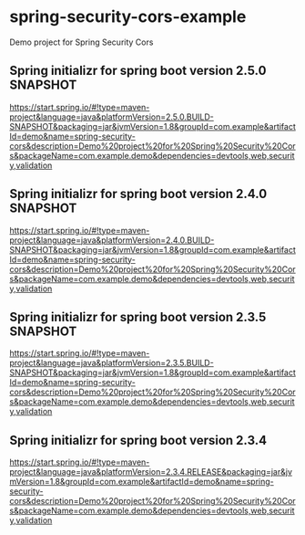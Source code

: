 # spring-security-cors-example
Demo project for Spring Security Cors

## Spring initializr for spring boot version 2.5.0 SNAPSHOT
https://start.spring.io/#!type=maven-project&language=java&platformVersion=2.5.0.BUILD-SNAPSHOT&packaging=jar&jvmVersion=1.8&groupId=com.example&artifactId=demo&name=spring-security-cors&description=Demo%20project%20for%20Spring%20Security%20Cors&packageName=com.example.demo&dependencies=devtools,web,security,validation

## Spring initializr for spring boot version 2.4.0 SNAPSHOT
https://start.spring.io/#!type=maven-project&language=java&platformVersion=2.4.0.BUILD-SNAPSHOT&packaging=jar&jvmVersion=1.8&groupId=com.example&artifactId=demo&name=spring-security-cors&description=Demo%20project%20for%20Spring%20Security%20Cors&packageName=com.example.demo&dependencies=devtools,web,security,validation

## Spring initializr for spring boot version 2.3.5 SNAPSHOT
https://start.spring.io/#!type=maven-project&language=java&platformVersion=2.3.5.BUILD-SNAPSHOT&packaging=jar&jvmVersion=1.8&groupId=com.example&artifactId=demo&name=spring-security-cors&description=Demo%20project%20for%20Spring%20Security%20Cors&packageName=com.example.demo&dependencies=devtools,web,security,validation

## Spring initializr for spring boot version 2.3.4
https://start.spring.io/#!type=maven-project&language=java&platformVersion=2.3.4.RELEASE&packaging=jar&jvmVersion=1.8&groupId=com.example&artifactId=demo&name=spring-security-cors&description=Demo%20project%20for%20Spring%20Security%20Cors&packageName=com.example.demo&dependencies=devtools,web,security,validation
